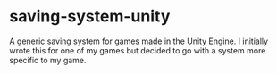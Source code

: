# saving-system-unity
A generic saving system for games made in the Unity Engine. I initially wrote this for one of my games but decided to go with a system more specific to my game. 

